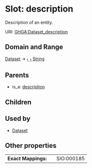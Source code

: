
# Slot: description


Description of an entity.

URI: [GHGA:Dataset_description](https://w3id.org/GHGA/Dataset_description)


## Domain and Range

[Dataset](Dataset.md) &#8594;  <sub>1..1</sub> [String](types/String.md)

## Parents

 *  is_a: [description](description.md)

## Children


## Used by

 * [Dataset](Dataset.md)

## Other properties

|  |  |  |
| --- | --- | --- |
| **Exact Mappings:** | | SIO:000185 |

